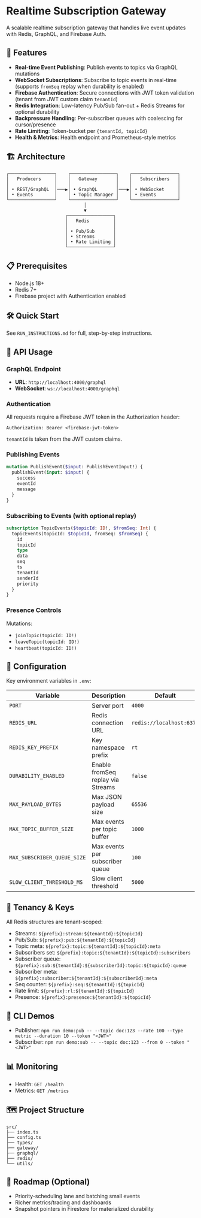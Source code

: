 # Realtime Subscription Gateway

A scalable realtime subscription gateway that handles live event updates with Redis, GraphQL, and Firebase Auth.

## 🚀 Features

- **Real-time Event Publishing**: Publish events to topics via GraphQL mutations
- **WebSocket Subscriptions**: Subscribe to topic events in real-time (supports `fromSeq` replay when durability is enabled)
- **Firebase Authentication**: Secure connections with JWT token validation (tenant from JWT custom claim `tenantId`)
- **Redis Integration**: Low-latency Pub/Sub fan-out + Redis Streams for optional durability
- **Backpressure Handling**: Per-subscriber queues with coalescing for cursor/presence
- **Rate Limiting**: Token-bucket per `{tenantId, topicId}`
- **Health & Metrics**: Health endpoint and Prometheus-style metrics

## 🏗️ Architecture

```
┌─────────────────┐    ┌─────────────────┐    ┌─────────────────┐
│   Producers     │    │   Gateway       │    │   Subscribers   │
│                 │    │                 │    │                 │
│ • REST/GraphQL  │───▶│ • GraphQL       │───▶│ • WebSocket     │
│ • Events        │    │ • Topic Manager │    │ • Events        │
└─────────────────┘    └─────────────────┘    └─────────────────┘
                             │
                             ▼
                      ┌─────────────────┐
                      │   Redis         │
                      │                 │
                      │ • Pub/Sub       │
                      │ • Streams       │
                      │ • Rate Limiting │
                      └─────────────────┘
```

## 📋 Prerequisites

- Node.js 18+
- Redis 7+
- Firebase project with Authentication enabled

## 🛠️ Quick Start

See `RUN_INSTRUCTIONS.md` for full, step-by-step instructions.

## 📡 API Usage

### GraphQL Endpoint
- **URL**: `http://localhost:4000/graphql`
- **WebSocket**: `ws://localhost:4000/graphql`

### Authentication
All requests require a Firebase JWT token in the Authorization header:
```
Authorization: Bearer <firebase-jwt-token>
```
`tenantId` is taken from the JWT custom claims.

### Publishing Events

```graphql
mutation PublishEvent($input: PublishEventInput!) {
  publishEvent(input: $input) {
    success
    eventId
    message
  }
}
```

### Subscribing to Events (with optional replay)

```graphql
subscription TopicEvents($topicId: ID!, $fromSeq: Int) {
  topicEvents(topicId: $topicId, fromSeq: $fromSeq) {
    id
    topicId
    type
    data
    seq
    ts
    tenantId
    senderId
    priority
  }
}
```

### Presence Controls
Mutations:
- `joinTopic(topicId: ID!)`
- `leaveTopic(topicId: ID!)`
- `heartbeat(topicId: ID!)`

## 🔧 Configuration

Key environment variables in `.env`:

| Variable | Description | Default |
|----------|-------------|---------|
| `PORT` | Server port | `4000` |
| `REDIS_URL` | Redis connection URL | `redis://localhost:6379` |
| `REDIS_KEY_PREFIX` | Key namespace prefix | `rt` |
| `DURABILITY_ENABLED` | Enable fromSeq replay via Streams | `false` |
| `MAX_PAYLOAD_BYTES` | Max JSON payload size | `65536` |
| `MAX_TOPIC_BUFFER_SIZE` | Max events per topic buffer | `1000` |
| `MAX_SUBSCRIBER_QUEUE_SIZE` | Max events per subscriber queue | `100` |
| `SLOW_CLIENT_THRESHOLD_MS` | Slow client threshold | `5000` |

## 🧭 Tenancy & Keys
All Redis structures are tenant-scoped:
- Streams: `${prefix}:stream:${tenantId}:${topicId}`
- Pub/Sub: `${prefix}:pub:${tenantId}:${topicId}`
- Topic meta: `${prefix}:topic:${tenantId}:${topicId}:meta`
- Subscribers set: `${prefix}:topic:${tenantId}:${topicId}:subscribers`
- Subscriber queue: `${prefix}:sub:${tenantId}:${subscriberId}:topic:${topicId}:queue`
- Subscriber meta: `${prefix}:subscriber:${tenantId}:${subscriberId}:meta`
- Seq counter: `${prefix}:seq:${tenantId}:${topicId}`
- Rate limit: `${prefix}:rl:${tenantId}:${topicId}`
- Presence: `${prefix}:presence:${tenantId}:${topicId}`

## 🧪 CLI Demos
- Publisher: `npm run demo:pub -- --topic doc:123 --rate 100 --type metric --duration 10 --token "<JWT>"`
- Subscriber: `npm run demo:sub -- --topic doc:123 --from 0 --token "<JWT>"`

## 📊 Monitoring
- Health: `GET /health`
- Metrics: `GET /metrics`

## 🗺️ Project Structure
```
src/
├── index.ts
├── config.ts
├── types/
├── gateway/
├── graphql/
├── redis/
└── utils/
```

## 🔮 Roadmap (Optional)
- Priority-scheduling lane and batching small events
- Richer metrics/tracing and dashboards
- Snapshot pointers in Firestore for materialized durability 